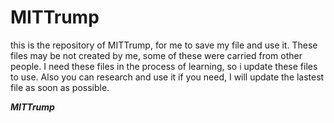 # MITTrump
this is the repository of MITTrump, for me to save my file and use it.
These files may be not created by me, some of these were carried from other people.
I need these files in the process of learning, so i update these files to use.
Also you can research and use it if you need, I will update the lastest file as soon as possible.

***MITTrump***
